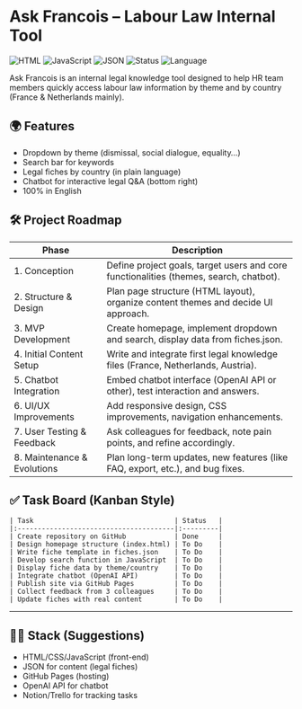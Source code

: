 # Ask Francois – Labour Law Internal Tool

![HTML](https://img.shields.io/badge/HTML-5-orange?logo=html5)
![JavaScript](https://img.shields.io/badge/JavaScript-ES6+-yellow?logo=javascript)
![JSON](https://img.shields.io/badge/Content-JSON-lightgrey?logo=json)
![Status](https://img.shields.io/badge/status-WIP-orange)
![Language](https://img.shields.io/badge/Language-English-blue)


Ask Francois is an internal legal knowledge tool designed to help HR team members quickly access labour law information by theme and by country (France & Netherlands mainly).

## 🌍 Features

- Dropdown by theme (dismissal, social dialogue, equality…)
- Search bar for keywords
- Legal fiches by country (in plain language)
- Chatbot for interactive legal Q&A (bottom right)
- 100% in English

## 🛠️ Project Roadmap

| Phase | Description |
|-------|-------------|
| 1. Conception | Define project goals, target users and core functionalities (themes, search, chatbot). |
| 2. Structure & Design | Plan page structure (HTML layout), organize content themes and decide UI approach. |
| 3. MVP Development | Create homepage, implement dropdown and search, display data from fiches.json. |
| 4. Initial Content Setup | Write and integrate first legal knowledge files (France, Netherlands, Austria). |
| 5. Chatbot Integration | Embed chatbot interface (OpenAI API or other), test interaction and answers. |
| 6. UI/UX Improvements | Add responsive design, CSS improvements, navigation enhancements. |
| 7. User Testing & Feedback | Ask colleagues for feedback, note pain points, and refine accordingly. |
| 8. Maintenance & Evolutions | Plan long-term updates, new features (like FAQ, export, etc.), and bug fixes. |

## ✅ Task Board (Kanban Style)

```
| Task                                   | Status   |
|:---------------------------------------|:---------|
| Create repository on GitHub            | Done     |
| Design homepage structure (index.html) | To Do    |
| Write fiche template in fiches.json    | To Do    |
| Develop search function in JavaScript  | To Do    |
| Display fiche data by theme/country    | To Do    |
| Integrate chatbot (OpenAI API)         | To Do    |
| Publish site via GitHub Pages          | To Do    |
| Collect feedback from 3 colleagues     | To Do    |
| Update fiches with real content        | To Do    |
```

---

## 🧑‍💻 Stack (Suggestions)

- HTML/CSS/JavaScript (front-end)
- JSON for content (legal fiches)
- GitHub Pages (hosting)
- OpenAI API for chatbot
- Notion/Trello for tracking tasks

